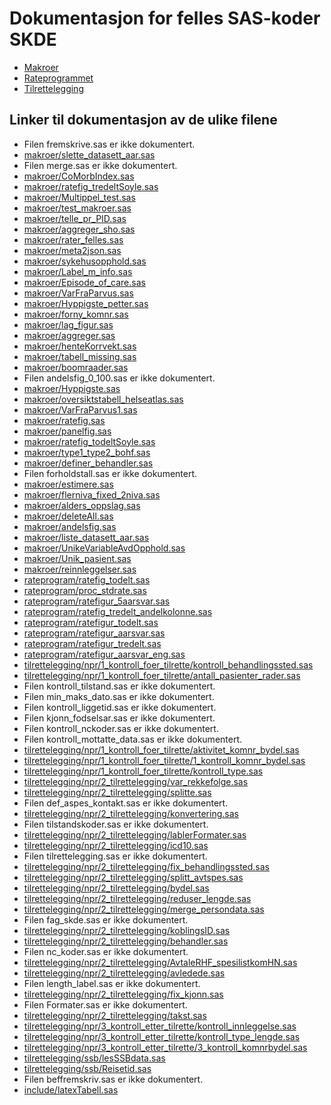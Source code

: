 # Dokumentasjon for felles SAS-koder SKDE

- [Makroer](makroer_doc)
- [Rateprogrammet](rateprogram_doc)
- [Tilrettelegging](tilrettelegging_doc)


## Linker til dokumentasjon av de ulike filene

- Filen fremskrive.sas er ikke dokumentert.
- [makroer/slette_datasett_aar.sas](slette_datasett_aar)
- Filen merge.sas er ikke dokumentert.
- [makroer/CoMorbIndex.sas](CoMorbIndex)
- [makroer/ratefig_tredeltSoyle.sas](ratefig_tredeltSoyle)
- [makroer/Multippel_test.sas](Multippel_test)
- [makroer/test_makroer.sas](test_makroer)
- [makroer/telle_pr_PID.sas](telle_pr_PID)
- [makroer/aggreger_sho.sas](aggreger_sho)
- [makroer/rater_felles.sas](rater_felles)
- [makroer/meta2json.sas](meta2json)
- [makroer/sykehusopphold.sas](sykehusopphold)
- [makroer/Label_m_info.sas](Label_m_info)
- [makroer/Episode_of_care.sas](Episode_of_care)
- [makroer/VarFraParvus.sas](VarFraParvus)
- [makroer/Hyppigste_petter.sas](Hyppigste_petter)
- [makroer/forny_komnr.sas](forny_komnr)
- [makroer/lag_figur.sas](lag_figur)
- [makroer/aggreger.sas](aggreger)
- [makroer/henteKorrvekt.sas](henteKorrvekt)
- [makroer/tabell_missing.sas](tabell_missing)
- [makroer/boomraader.sas](boomraader)
- Filen andelsfig_0_100.sas er ikke dokumentert.
- [makroer/Hyppigste.sas](Hyppigste)
- [makroer/oversiktstabell_helseatlas.sas](oversiktstabell_helseatlas)
- [makroer/VarFraParvus1.sas](VarFraParvus1)
- [makroer/ratefig.sas](ratefig)
- [makroer/panelfig.sas](panelfig)
- [makroer/ratefig_todeltSoyle.sas](ratefig_todeltSoyle)
- [makroer/type1_type2_bohf.sas](type1_type2_bohf)
- [makroer/definer_behandler.sas](definer_behandler)
- Filen forholdstall.sas er ikke dokumentert.
- [makroer/estimere.sas](estimere)
- [makroer/flerniva_fixed_2niva.sas](flerniva_fixed_2niva)
- [makroer/alders_oppslag.sas](alders_oppslag)
- [makroer/deleteAll.sas](deleteAll)
- [makroer/andelsfig.sas](andelsfig)
- [makroer/liste_datasett_aar.sas](liste_datasett_aar)
- [makroer/UnikeVariableAvdOpphold.sas](UnikeVariableAvdOpphold)
- [makroer/Unik_pasient.sas](Unik_pasient)
- [makroer/reinnleggelser.sas](reinnleggelser)
- [rateprogram/ratefig_todelt.sas](ratefig_todelt)
- [rateprogram/proc_stdrate.sas](proc_stdrate)
- [rateprogram/ratefigur_5aarsvar.sas](ratefigur_5aarsvar)
- [rateprogram/ratefig_tredelt_andelkolonne.sas](ratefig_tredelt_andelkolonne)
- [rateprogram/ratefigur_todelt.sas](ratefigur_todelt)
- [rateprogram/ratefigur_aarsvar.sas](ratefigur_aarsvar)
- [rateprogram/ratefigur_tredelt.sas](ratefigur_tredelt)
- [rateprogram/ratefigur_aarsvar_eng.sas](ratefigur_aarsvar_eng)
- [tilrettelegging/npr/1_kontroll_foer_tilrette/kontroll_behandlingssted.sas](kontroll_behandlingssted)
- [tilrettelegging/npr/1_kontroll_foer_tilrette/antall_pasienter_rader.sas](antall_pasienter_rader)
- Filen kontroll_tilstand.sas er ikke dokumentert.
- Filen min_maks_dato.sas er ikke dokumentert.
- Filen kontroll_liggetid.sas er ikke dokumentert.
- Filen kjonn_fodselsar.sas er ikke dokumentert.
- Filen kontroll_nckoder.sas er ikke dokumentert.
- Filen kontroll_mottatte_data.sas er ikke dokumentert.
- [tilrettelegging/npr/1_kontroll_foer_tilrette/aktivitet_komnr_bydel.sas](aktivitet_komnr_bydel)
- [tilrettelegging/npr/1_kontroll_foer_tilrette/1_kontroll_komnr_bydel.sas](1_kontroll_komnr_bydel)
- [tilrettelegging/npr/1_kontroll_foer_tilrette/kontroll_type.sas](kontroll_type)
- [tilrettelegging/npr/2_tilrettelegging/var_rekkefolge.sas](var_rekkefolge)
- [tilrettelegging/npr/2_tilrettelegging/splitte.sas](splitte)
- Filen def_aspes_kontakt.sas er ikke dokumentert.
- [tilrettelegging/npr/2_tilrettelegging/konvertering.sas](konvertering)
- Filen tilstandskoder.sas er ikke dokumentert.
- [tilrettelegging/npr/2_tilrettelegging/lablerFormater.sas](lablerFormater)
- [tilrettelegging/npr/2_tilrettelegging/icd10.sas](icd10)
- Filen tilrettelegging.sas er ikke dokumentert.
- [tilrettelegging/npr/2_tilrettelegging/fix_behandlingssted.sas](fix_behandlingssted)
- [tilrettelegging/npr/2_tilrettelegging/splitt_avtspes.sas](splitt_avtspes)
- [tilrettelegging/npr/2_tilrettelegging/bydel.sas](bydel)
- [tilrettelegging/npr/2_tilrettelegging/reduser_lengde.sas](reduser_lengde)
- [tilrettelegging/npr/2_tilrettelegging/merge_persondata.sas](merge_persondata)
- Filen fag_skde.sas er ikke dokumentert.
- [tilrettelegging/npr/2_tilrettelegging/koblingsID.sas](koblingsID)
- [tilrettelegging/npr/2_tilrettelegging/behandler.sas](behandler)
- Filen nc_koder.sas er ikke dokumentert.
- [tilrettelegging/npr/2_tilrettelegging/AvtaleRHF_spesilistkomHN.sas](AvtaleRHF_spesilistkomHN)
- [tilrettelegging/npr/2_tilrettelegging/avledede.sas](avledede)
- Filen length_label.sas er ikke dokumentert.
- [tilrettelegging/npr/2_tilrettelegging/fix_kjonn.sas](fix_kjonn)
- Filen Formater.sas er ikke dokumentert.
- [tilrettelegging/npr/2_tilrettelegging/takst.sas](takst)
- [tilrettelegging/npr/3_kontroll_etter_tilrette/kontroll_innleggelse.sas](kontroll_innleggelse)
- [tilrettelegging/npr/3_kontroll_etter_tilrette/kontroll_type_lengde.sas](kontroll_type_lengde)
- [tilrettelegging/npr/3_kontroll_etter_tilrette/3_kontroll_komnrbydel.sas](3_kontroll_komnrbydel)
- [tilrettelegging/ssb/lesSSBdata.sas](lesSSBdata)
- [tilrettelegging/ssb/Reisetid.sas](Reisetid)
- Filen beffremskriv.sas er ikke dokumentert.
- [include/latexTabell.sas](latexTabell)
